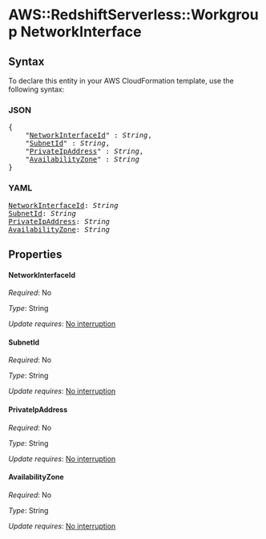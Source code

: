 # AWS::RedshiftServerless::Workgroup NetworkInterface

## Syntax

To declare this entity in your AWS CloudFormation template, use the following syntax:

### JSON

<pre>
{
    "<a href="#networkinterfaceid" title="NetworkInterfaceId">NetworkInterfaceId</a>" : <i>String</i>,
    "<a href="#subnetid" title="SubnetId">SubnetId</a>" : <i>String</i>,
    "<a href="#privateipaddress" title="PrivateIpAddress">PrivateIpAddress</a>" : <i>String</i>,
    "<a href="#availabilityzone" title="AvailabilityZone">AvailabilityZone</a>" : <i>String</i>
}
</pre>

### YAML

<pre>
<a href="#networkinterfaceid" title="NetworkInterfaceId">NetworkInterfaceId</a>: <i>String</i>
<a href="#subnetid" title="SubnetId">SubnetId</a>: <i>String</i>
<a href="#privateipaddress" title="PrivateIpAddress">PrivateIpAddress</a>: <i>String</i>
<a href="#availabilityzone" title="AvailabilityZone">AvailabilityZone</a>: <i>String</i>
</pre>

## Properties

#### NetworkInterfaceId

_Required_: No

_Type_: String

_Update requires_: [No interruption](https://docs.aws.amazon.com/AWSCloudFormation/latest/UserGuide/using-cfn-updating-stacks-update-behaviors.html#update-no-interrupt)

#### SubnetId

_Required_: No

_Type_: String

_Update requires_: [No interruption](https://docs.aws.amazon.com/AWSCloudFormation/latest/UserGuide/using-cfn-updating-stacks-update-behaviors.html#update-no-interrupt)

#### PrivateIpAddress

_Required_: No

_Type_: String

_Update requires_: [No interruption](https://docs.aws.amazon.com/AWSCloudFormation/latest/UserGuide/using-cfn-updating-stacks-update-behaviors.html#update-no-interrupt)

#### AvailabilityZone

_Required_: No

_Type_: String

_Update requires_: [No interruption](https://docs.aws.amazon.com/AWSCloudFormation/latest/UserGuide/using-cfn-updating-stacks-update-behaviors.html#update-no-interrupt)
